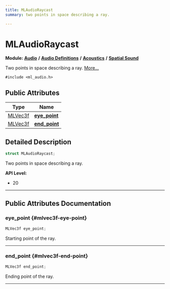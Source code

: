 ```yaml
---
title: MLAudioRaycast
summary: two points in space describing a ray. 

---
```


# MLAudioRaycast

**Module:** **[Audio](/versioned_docs/version-03-Jan-2023/api-ref/api/Modules/group___audio/group___audio.md)** **/** **[Audio Definitions](/versioned_docs/version-03-Jan-2023/api-ref/api/Modules/group___audio/group___audio_defs/group___audio_defs.md)** **/** **[Acoustics](/versioned_docs/version-03-Jan-2023/api-ref/api/Modules/group___audio/group___audio_defs/group___def_acoustics/group___def_acoustics.md)** **/** **[Spatial Sound](/versioned_docs/version-03-Jan-2023/api-ref/api/Modules/group___audio/group___audio_defs/group___def_acoustics/group___def_spatial_sound.md)**



Two points in space describing a ray.  [More...](#detailed-description)


`#include <ml_audio.h>`

## Public Attributes

| Type           | Name           |
| -------------- | -------------- |
| [MLVec3f](/versioned_docs/version-03-Jan-2023/api-ref/api/Modules/group___common/struct_m_l_vec3f.md) | **[eye_point](/versioned_docs/version-03-Jan-2023/api-ref/api/Modules/group___audio/group___audio_defs/group___audio_defs.md#mlvec3f-eye-point)**  |
| [MLVec3f](/versioned_docs/version-03-Jan-2023/api-ref/api/Modules/group___common/struct_m_l_vec3f.md) | **[end_point](/versioned_docs/version-03-Jan-2023/api-ref/api/Modules/group___audio/group___audio_defs/group___audio_defs.md#mlvec3f-end-point)**  |

## Detailed Description

```cpp
struct MLAudioRaycast;
```

Two points in space describing a ray. 




**API Level:**
  * 20 




-----------
## Public Attributes Documentation

### eye_point {#mlvec3f-eye-point}

```cpp
MLVec3f eye_point;
```


Starting point of the ray. 





-----------

### end_point {#mlvec3f-end-point}

```cpp
MLVec3f end_point;
```


Ending point of the ray. 





-----------

